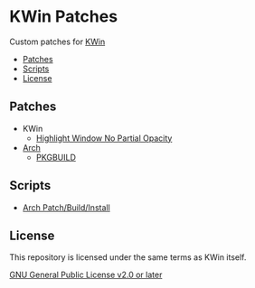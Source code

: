 # KWin Patches <!-- omit in toc -->

Custom patches for [KWin][kwin-gitlab]

* [Patches](#patches)
* [Scripts](#scripts)
* [License](#license)

## Patches

* KWin
  * [Highlight Window No Partial Opacity][repo-patches-kwin-highlight-window-no-partial-opacity]
* [Arch][arch-home]
  * [PKGBUILD][repo-patches-arch-pkgbuild]

## Scripts

* [Arch Patch/Build/Install][repo-scripts-arch-patch-build-install]

## License

This repository is licensed under the same terms as KWin itself.

[GNU General Public License v2.0 or later][repo-license]

<!-- Links -->

[arch-home]:
https://www.archlinux.org/
"Arch Linux"

[kwin-gitlab]:
https://invent.kde.org/plasma/kwin
"KWin - Easy to use, but flexible, X Window Manager and Wayland Compositor"

[repo-license]:
LICENSE.md
"GNU General Public License v2.0 or later"

[repo-patches-arch-pkgbuild]:
patches/arch/pkgbuild
"PKGBUILD"

[repo-patches-kwin-highlight-window-no-partial-opacity]:
patches/kwin/highlight-window-no-partial-opacity
"Highlight Window No Partial Opacity"

[repo-scripts-arch-patch-build-install]:
scripts/arch-patch-build-install
"Arch Patch/Build/Install"
